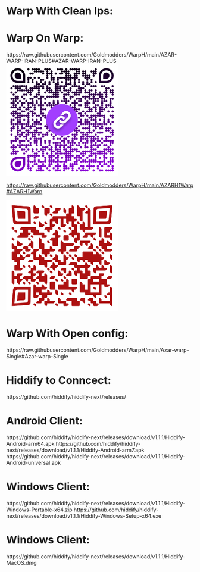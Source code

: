 <h1>Warp With Clean Ips:</h1>



<h1>Warp On Warp:</h1>
https://raw.githubusercontent.com/Goldmodders/WarpH/main/AZAR-WARP-IRAN-PLUS#AZAR-WARP-IRAN-PLUS
<div>
<img loading="QR" src="/AZAR-WARP-IRAN-PLUS.png" width="300" height="300" alt="QR">

https://raw.githubusercontent.com/Goldmodders/WarpH/main/AZARH1Warp#AZARH1Warp
<div>
<img loading="QR" src="/AZARH1Warpqr.png" width="300" height="300" alt="QR">

<h1>Warp With Open config:</h1>
https://raw.githubusercontent.com/Goldmodders/WarpH/main/Azar-warp-Single#Azar-warp-Single


<h1>Hiddify to Conncect:</h1>
https://github.com/hiddify/hiddify-next/releases/
<h1>Android Client:</h1>
https://github.com/hiddify/hiddify-next/releases/download/v1.1.1/Hiddify-Android-arm64.apk
https://github.com/hiddify/hiddify-next/releases/download/v1.1.1/Hiddify-Android-arm7.apk
https://github.com/hiddify/hiddify-next/releases/download/v1.1.1/Hiddify-Android-universal.apk

<h1>Windows Client:</h1>
https://github.com/hiddify/hiddify-next/releases/download/v1.1.1/Hiddify-Windows-Portable-x64.zip
https://github.com/hiddify/hiddify-next/releases/download/v1.1.1/Hiddify-Windows-Setup-x64.exe

<h1>Windows Client:</h1>
https://github.com/hiddify/hiddify-next/releases/download/v1.1.1/Hiddify-MacOS.dmg
